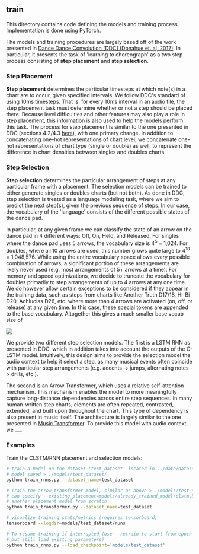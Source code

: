 ## train

This directory contains code defining the models and training process. Implementation
is done using PyTorch.

The models and training procedures are largely based off of the work presented in
[Dance Dance Convolution [DDC] (Donahue et. al, 2017)](https://github.com/chrisdonahue/ddc). In particular, it
presents the task of 'learning to choreograph' as a two step process consisting of
**step placement** and **step selection**.

### Step Placement

**Step placement** determines the particular timesteps at which note(s) in a chart are to occur,
given specified intervals. We follow DDC's standard of using 10ms timesteps. That is, for every 10ms
interval in an audio file, the step placement task must determine whether or not a step should be placed
there. Because level difficulties and other features may also play a role in step placement, this
information is also used to help the models perform this task. The process for step placement is similar to
the one presented in DDC (sections 4.2/4.3 [here](https://arxiv.org/pdf/1703.06891.pdf)), with one
primary change. In addition to concatenating one-hot representations of chart level, we concatenate one-hot 
representations of chart type (single or double) as well, to represent the difference in chart densities between
singles and doubles charts.

### Step Selection

**Step selection** determines the particular arrangement of steps at any particular frame with a placement. The
selection models can be trained to either generate singles or doubles charts (but not both). As done 
in DDC, step selection is treated as a language modeling task, where we aim to predict the next step(s), given the previous sequence of steps. In our case, the vocabulary of the 'language' consists of the different possible states of the dance pad.

In particular, at any given frame we can classify the state of an arrow on the dance pad in 4 different ways: Off, On, Held, and Released. For singles where the dance pad uses 5 arrows, the vocabulary size is 4<sup>5</sup> = 1,024.
For doubles, where all 10 arrows are used, this number grows quite large to 4<sup>10</sup> = 1,048,576.
While using the entire vocabulary space allows every possible combination of arrows, a significant portion of
these arrangements are likely never used (e.g. most arrangements of 5+ arrows at a time). For memory and speed
optimizations, we decide to truncate the vocabulary for doubles primarily to step arrangements of up to 4 arrows at
any one time. We do however allow certain exceptions to be considered if they appear in the training data, 
such as steps from charts like Another Truth D17/18, Hi-Bi D20, Achluoias D26, etc. where more than 4 arrows are 
activated (on, off, or release) at any given time. In this case, these special tokens are appended to the base vocabulary. Altogether this gives a much smaller base vocab size of

<img src="https://latex.codecogs.com/gif.latex?4%5E%7B10%7D%20-%20%5Csum_%7Bi%3D5%7D%5E%7B10%7D%20%7B10%20%5Cchoose%20i%7D%20%5Ccdot%203%5E%7Bi%7D%20%3D%2020%2C686">

We provide two different step selection models. The first is a LSTM RNN as presented in DDC, which in addition
takes into account the outputs of the C-LSTM model. Intuitively, this design aims to provide the selection model
the audio context to help it select a step, as many musical events often coincide with particular step arrangements
(e.g. accents -> jumps, alternating notes -> drills, etc.). 

The second is an Arrow Transformer, which uses a relative self-attention mechanism. This mechanism enables the model
to more meaningfully capture long-distance dependencies across entire step sequences. In many human-written 
step charts, elements are often repeated, contrasted, extended, and built upon throughout the chart. This type of 
dependency is also present in music itself. The architecture is largely similar to the one presented in [Music Transformer](https://arxiv.org/abs/1809.04281). To provide this model with audio context, we ___

### Examples

Train the CLSTM/RNN placement and selection models:

```bash
# train a model on the dataset 'test_dataset' located in ../data/dataset/subsets/test_dataset.json
# model saved > ./models/test_dataset/
python train_rnns.py --dataset_name=test_dataset

# Train the arrow transformer model, similar as above > ./models/test_dataset/
# can specify --existing_placement=models/already_trained_model/clstm.bin to avoid training
# another placement model from scratch
python train_transformer.py --dataset_name=test_dataset 

# visualize training stats/metrics (requires tensorboard)
tensorboard --logdir=models/test_dataset/runs

# To resume training if interrupted (use --retrain to start from epoch 0
# but still load existing parameters)
python train_rnns.py --load_checkpoint='models/test_dataset'
```
